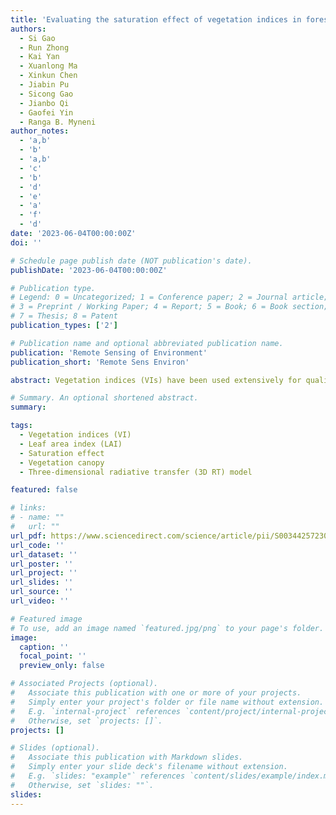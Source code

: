 ```yaml
---
title: 'Evaluating the saturation effect of vegetation indices in forests using 3D radiative transfer simulations and satellite observations'
authors:
  - Si Gao
  - Run Zhong
  - Kai Yan
  - Xuanlong Ma
  - Xinkun Chen
  - Jiabin Pu
  - Sicong Gao
  - Jianbo Qi
  - Gaofei Yin
  - Ranga B. Myneni
author_notes:
  - 'a,b'
  - 'b'
  - 'a,b'
  - 'c'
  - 'b'
  - 'd'
  - 'e'
  - 'a'
  - 'f'
  - 'd'
date: '2023-06-04T00:00:00Z'
doi: ''

# Schedule page publish date (NOT publication's date).
publishDate: '2023-06-04T00:00:00Z'

# Publication type.
# Legend: 0 = Uncategorized; 1 = Conference paper; 2 = Journal article;
# 3 = Preprint / Working Paper; 4 = Report; 5 = Book; 6 = Book section;
# 7 = Thesis; 8 = Patent
publication_types: ['2']

# Publication name and optional abbreviated publication name.
publication: 'Remote Sensing of Environment'
publication_short: 'Remote Sens Environ'

abstract: Vegetation indices (VIs) have been used extensively for qualitative and quantitative remote sensing monitoring of vegetation vigor and growth dynamics. However, the saturation phenomenon of VIs (i.e., insignificant change at moderate to high vegetation densities) poses a known limitation to their ability to characterize surface vegetation over the dense canopy. Although the mechanisms underlying saturation are relatively straightforward and several VIs have been proposed to mitigate the saturation effect, the assessment of the saturation effect of VIs remains insufficient. Notably, no unified metric has been proposed to quantify the VI saturation phenomenon, limiting VI selection in practical applications. In this study, we proposed two indicators to describe the saturation phenomenon and utilized a well-validated three-dimensional (3D) canopy radiative transfer (RT) model large-scale remote sensing data and image simulation framework (LESS) to simulate the bidirectional reflectance factor (BRF) of six forests scenes and assessed the variations in VIs in relation to leaf area index (LAI) values over different backgrounds, sun-sensor geometries, and spatial distribution types. The saturation characteristics of 36 VIs were evaluated in combination with simulation results and satellite observations from multiple sensors. The ranking of VI saturation from simulated and satellite results revealed a good agreement. Our results indicated that the simple ratio vegetation index (SR) performed best with the highest saturation point and can well characterize the surface vegetation condition until LAI reaches 4. Besides, we found that the saturation effect of VIs was influenced by soil brightness, sun-sensor geometry, and canopy structure. SR, modified simple ratio (MSR) and normalized green red difference index (NGRDI) were the most susceptible to these disturbing factors, although they had higher resistance to saturation. Modified triangular vegetation index 1 (MTVI1), modified non-linear vegetation index (MNLI), triangular greenness index (TGI), and triangular vegetation index (TriVI) performed well overall, combining the ability to resist saturation and disturbance factors. Appropriate application of VIs can help better understand vegetation responses to climate change and accurately assess ecosystem status. Our results contribute to the understanding of the VI saturation effect and provide a combined model and satellite data experimental workflow in appropriate VI selection to accurately characterize vegetation.

# Summary. An optional shortened abstract.
summary: 

tags:
  - Vegetation indices (VI)
  - Leaf area index (LAI)
  - Saturation effect
  - Vegetation canopy
  - Three-dimensional radiative transfer (3D RT) model

featured: false

# links:
# - name: ""
#   url: ""
url_pdf: https://www.sciencedirect.com/science/article/pii/S003442572300216X
url_code: ''
url_dataset: ''
url_poster: ''
url_project: ''
url_slides: ''
url_source: ''
url_video: ''

# Featured image
# To use, add an image named `featured.jpg/png` to your page's folder.
image:
  caption: ''
  focal_point: ''
  preview_only: false

# Associated Projects (optional).
#   Associate this publication with one or more of your projects.
#   Simply enter your project's folder or file name without extension.
#   E.g. `internal-project` references `content/project/internal-project/index.md`.
#   Otherwise, set `projects: []`.
projects: []

# Slides (optional).
#   Associate this publication with Markdown slides.
#   Simply enter your slide deck's filename without extension.
#   E.g. `slides: "example"` references `content/slides/example/index.md`.
#   Otherwise, set `slides: ""`.
slides:
---
```


